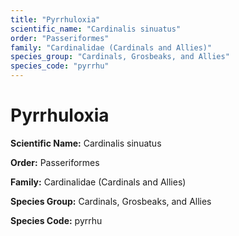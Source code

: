 ```yaml
---
title: "Pyrrhuloxia"
scientific_name: "Cardinalis sinuatus"
order: "Passeriformes"
family: "Cardinalidae (Cardinals and Allies)"
species_group: "Cardinals, Grosbeaks, and Allies"
species_code: "pyrrhu"
---
```


# Pyrrhuloxia

**Scientific Name:** Cardinalis sinuatus

**Order:** Passeriformes

**Family:** Cardinalidae (Cardinals and Allies)

**Species Group:** Cardinals, Grosbeaks, and Allies

**Species Code:** pyrrhu
